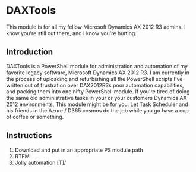 # DAXTools
This module is for all my fellow Microsoft Dynamics AX 2012 R3 admins. I know you're still out there, and I know you're hurting.

## Introduction
DAXTools is a PowerShell module for administration and automation of my favorite legacy software, Microsoft Dynamics AX 2012 R3.
I am currently in the process of uploading and refurbishing all the PowerShell scripts I've written out of frustration over DAX2012R3s poor automation capabilities, and packing them into one nifty PowerShell module.
If you're tired of doing the same old administrative tasks in your or your customers Dynamics AX 2012 environments,
This module might be for you. Let Task Scheduler and his friends in the Azure / D365 cosmos do the job while you go have a cup of coffee or something.

## Instructions

1. Download and put in an appropriate PS module path
2. RTFM
3. Jolly automation \[T]/
